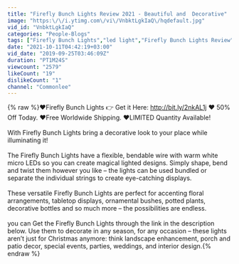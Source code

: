 ```yaml
---
title: "Firefly Bunch Lights Review 2021 - Beautiful and  Decorative"
image: "https:\/\/i.ytimg.com\/vi\/VnbktLgkIaQ\/hqdefault.jpg"
vid_id: "VnbktLgkIaQ"
categories: "People-Blogs"
tags: ["Firefly Bunch Lights","led light","Firefly Bunch Lights Review"]
date: "2021-10-11T04:42:19+03:00"
vid_date: "2019-09-25T03:46:09Z"
duration: "PT1M24S"
viewcount: "2579"
likeCount: "19"
dislikeCount: "1"
channel: "Commonlee"
---
```

{% raw %}❤Firefly Bunch Lights 👉 Get it Here: <a rel="nofollow" target="blank" href="http://bit.ly/2nkAL1j">http://bit.ly/2nkAL1j</a> ❤ 50% Off Today. ❤Free Worldwide Shipping. ❤LIMITED Quantity Available!<br /><br />With Firefly Bunch Lights bring a decorative look to your place while illuminating it!<br /><br />The Firefly Bunch Lights have a flexible, bendable wire with warm white micro LEDs so you can create magical lighted designs. Simply shape, bend and twist them however you like – the lights can be used bundled or separate the individual strings to create eye-catching displays.<br /><br />These versatile Firefly Bunch Lights are perfect for accenting floral arrangements, tabletop displays, ornamental bushes, potted plants, decorative bottles and so much more – the possibilities are endless.<br /><br />you can Get the Firefly Bunch Lights through the link in the description below.  Use them to decorate in any season, for any occasion – these lights aren’t just for Christmas anymore: think landscape enhancement, porch and patio decor, special events, parties, weddings, and interior design.{% endraw %}
